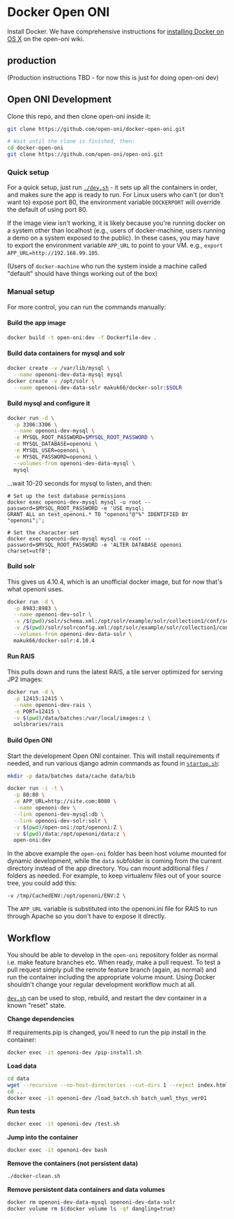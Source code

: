 Docker Open ONI
===============

Install Docker.  We have comprehensive instructions for
[installing Docker on OS X](https://github.com/open-oni/open-oni/wiki/Docker-Setup-OS-X)
on the open-oni wiki.

production
---

(Production instructions TBD - for now this is just for doing open-oni dev)

Open ONI Development
---

Clone this repo, and then clone open-oni inside it:

```bash
git clone https://github.com/open-oni/docker-open-oni.git

# Wait until the clone is finished, then:
cd docker-open-oni
git clone https://github.com/open-oni/open-oni.git
```

### Quick setup

For a quick setup, just run [`./dev.sh`](dev.sh)  - it sets up all the
containers in order, and makes sure the app is ready to run.  For Linux users
who can't (or don't want to) expose port 80, the environment variable
`DOCKERPORT` will override the default of using port 80.

If the image view isn't working, it is likely because you're running docker on
a system other than localhost (e.g., users of docker-machine, users running a
demo on a system exposed to the public).  In these cases, you may have to
export the environment variable `APP_URL` to point to your VM.  e.g., `export
APP_URL=http://192.168.99.105`.

(Users of `docker-machine` who run the system inside a machine called "default"
should have things working out of the box)

### Manual setup

For more control, you can run the commands manually:

#### Build the app image

```bash
docker build -t open-oni:dev -f Dockerfile-dev .
```

#### Build data containers for mysql and solr

```bash
docker create -v /var/lib/mysql \
  --name openoni-dev-data-mysql mysql
docker create -v /opt/solr \
  --name openoni-dev-data-solr makuk66/docker-solr:$SOLR
```

#### Build mysql and configure it

```bash
docker run -d \
  -p 3306:3306 \
  --name openoni-dev-mysql \
  -e MYSQL_ROOT_PASSWORD=$MYSQL_ROOT_PASSWORD \
  -e MYSQL_DATABASE=openoni \
  -e MYSQL_USER=openoni \
  -e MYSQL_PASSWORD=openoni \
  --volumes-from openoni-dev-data-mysql \
  mysql
```

...wait 10-20 seconds for mysql to listen, and then:

```
# Set up the test database permissions
docker exec openoni-dev-mysql mysql -u root --password=$MYSQL_ROOT_PASSWORD -e 'USE mysql;
GRANT ALL on test_openoni.* TO "openoni"@"%" IDENTIFIED BY "openoni";';

# Set the character set
docker exec openoni-dev-mysql mysql -u root --password=$MYSQL_ROOT_PASSWORD -e 'ALTER DATABASE openoni charset=utf8';
```

#### Build solr

This gives us 4.10.4, which is an unofficial docker image, but for now that's
what openoni uses.

```bash
docker run -d \
  -p 8983:8983 \
  --name openoni-dev-solr \
  -v /$(pwd)/solr/schema.xml:/opt/solr/example/solr/collection1/conf/schema.xml:Z \
  -v /$(pwd)/solr/solrconfig.xml:/opt/solr/example/solr/collection1/conf/solrconfig.xml:Z \
  --volumes-from openoni-dev-data-solr \
  makuk66/docker-solr:4.10.4
```

#### Run RAIS

This pulls down and runs the latest RAIS, a tile server optimized for serving
JP2 images:

```bash
docker run -d \
  -p 12415:12415 \
  --name openoni-dev-rais \
  -e PORT=12415 \
  -v $(pwd)/data/batches:/var/local/images:z \
  uolibraries/rais
```

#### Build Open ONI

Start the development Open ONI container. This will install requirements if needed, and
run various django admin commands as found in [`startup.sh`](startup.sh):

```bash
mkdir -p data/batches data/cache data/bib

docker run -i -t \
  -p 80:80 \
  -e APP_URL=http://site.com:8080 \
  --name openoni-dev \
  --link openoni-dev-mysql:db \
  --link openoni-dev-solr:solr \
  -v $(pwd)/open-oni:/opt/openoni:Z \
  -v $(pwd)/data:/opt/openoni/data:z \
  open-oni:dev
```

In the above example the `open-oni` folder has been host volume mounted for
dynamic development, while the `data` subfolder is coming from the current
directory instead of the app directory. You can mount additional files /
folders as needed. For example, to keep virtualenv files out of your source
tree, you could add this:

```
-v /tmp/CachedENV:/opt/openoni/ENV:Z \
```

The `APP_URL` variable is substituted into the openoni.ini file for RAIS to run
through Apache so you don't have to expose it directly.

Workflow
---

You should be able to develop in the `open-oni` repository folder as normal
i.e. make feature branches etc.  When ready, make a pull request.  To test a
pull request simply pull the remote feature branch (again, as normal) and run
the container including the appropriate volume mount. Using Docker shouldn't
change your regular development workflow much at all.

[`dev.sh`](dev.sh) can be used to stop, rebuild, and restart the dev container in a known
"reset" state.

**Change dependencies**

If requirements.pip is changed, you'll need to run the pip install in the container:

```bash
docker exec -it openoni-dev /pip-install.sh
```

**Load data**

```bash
cd data
wget --recursive --no-host-directories --cut-dirs 1 --reject index.html* --include-directories /data/batches/batch_uuml_thys_ver01/ http://chroniclingamerica.loc.gov/data/batches/batch_uuml_thys_ver01/
cd ..
docker exec -it openoni-dev /load_batch.sh batch_uuml_thys_ver01
```

**Run tests**

```bash
docker exec -it openoni-dev /test.sh
```

**Jump into the container**

```bash
docker exec -it openoni-dev bash
```

**Remove the containers (not persistent data)**

```bash
./docker-clean.sh
```

**Remove persistent data containers and data volumes**
```bash
docker rm openoni-dev-data-mysql openoni-dev-data-solr
docker volume rm $(docker volume ls -qf dangling=true)
```
